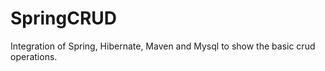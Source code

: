 # SpringCRUD
Integration of Spring, Hibernate, Maven and Mysql to show the basic crud operations.  
